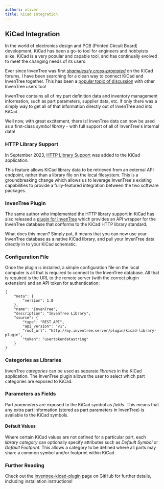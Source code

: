 ```yaml
---
authors: oliver
title: KiCad Integration
---
```


## KiCad Integration

In the world of electronics design and PCB (Printed Circuit Board) development, KiCad has been a go-to tool for engineers and hobbyists alike. KiCad is a very popular and capable tool, and has continually evolved to meet the changing needs of its users.

Ever since InvenTree was first [*shamelessly cross-promoted*](https://forum.kicad.info/t/inventory-management-open-source/18849) on the KiCad forums, I have been searching for a clean way to connect KiCad and InvenTree together. This has been a [popular topic of discussion](https://github.com/inventree/InvenTree/discussions/4133) with other InvenTree users too!

InvenTree contains all of my part definition data and inventory management information, such as part parameters, supplier data, etc. If only there was a simply way to get all of that information directly out of InvenTree and into KiCad.

Well now, with great excitement, there is! InvenTree data can now be used as a first-class *symbol library* - with full support of all of InvenTree's internal data!

### HTTP Library Support

In September 2023, [HTTP Library Support](https://gitlab.com/kicad/code/kicad/-/merge_requests/1679) was added to the KiCad application.

This feature allows KiCad library data to be retrieved from an external API endpoint, rather than a library file on the local filesystem. This is a groundbreaking change which allows us to leverage InvenTree's existing capabilities to provide a fully-featured integration between the two software packages.

### InvenTree Plugin

The same author who implemented the HTTP library support in KiCad has also released a [plugin for InvenTree](https://github.com/afkiwers/inventree_kicad) which provides an API wrapper for the InvenTree database that conforms to the KiCad HTTP library standard.

What does this mean? Simply put, it means that you can now use your InvenTree database as a native KiCad library, and pull your InvenTree data directly in to your KiCad schematic.

### Configuration File

Once the plugin is installed, a simple configuration file on the local computer is all that is required to connect to the InvenTree database. All that is required is the URL to the remote server (with the correct plugin extension) and an API token for authentication:

```
{
    "meta": {
        "version": 1.0
    },
    "name": "InvenTree",
    "description": "InvenTree Library",
    "source": {
        "type": "REST_API",
        "api_version": "v1",
        "root_url": "http://my.inventree.server/plugin/kicad-library-plugin",
        "token": "usertokendatastring"
    }
}
```

### Categories as Libraries

InvenTree *categories* can be used as separate *libraries* in the KiCad application. The InvenTree plugin allows the user to select which part categories are exposed to KiCad. 

### Parameters as Fields

Part *parameters* are exposed to the KiCad symbol as *fields*. This means that any extra part information (stored as part parameters in InvenTree) is available to the KiCad symbols.

#### Default Values

Where certain KiCad values are not defined for a particular part, each *library category* can optionally specify attributes such as *Default Symbol* or *Default Footprint*. This allows a category to be defined where all parts may share a common symbol and/or footprint within KiCad.

### Further Reading

Check out the [inventree-kicad-plugin](https://github.com/afkiwers/inventree_kicad) page on GitHub for further details, including installation instructions!
